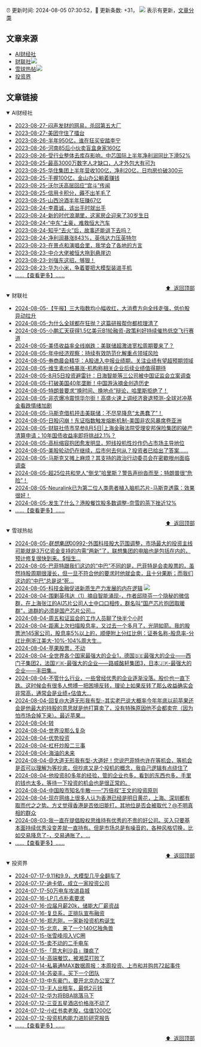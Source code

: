 ##

:alarm_clock: 更新时间: 2024-08-05 07:30:52，:rocket: 更新条数: +31， ![](/assets/dot.png) 表示有更新，[文章分类](/TAGS.md)

## 文章来源

- [AI财经社](#ai财经社)  
- [财联社](#财联社)![](/assets/dot.png)   
- [雪球热帖](#雪球热帖)![](/assets/dot.png)   
- [投资界](#投资界)  

## 文章链接

<details open>
<summary id="ai财经社">
 AI财经社
</summary>


- [2023-08-27-闷声发财的网易，杀回第五大厂](https://www.aicaijing.com.cn/article/18610)  
- [2023-08-27-美团守住了擂台](https://www.aicaijing.com.cn/article/18611)  
- [2023-08-26-半年950亿，谁在狂买安踏李宁](https://www.aicaijing.com.cn/article/18607)  
- [2023-08-26-河南85后小伙卖盲盒身家160亿](https://www.aicaijing.com.cn/article/18608)  
- [2023-08-26-受行业整体去库存影响，中芯国际上半年净利润同比下滑52%](https://www.aicaijing.com.cn/article/18609)  
- [2023-08-25-最高3000万数字人才缺口，人才外包大有可为](https://www.aicaijing.com.cn/article/18601)  
- [2023-08-25-华住集团上半年营收100亿，净利20亿，日均房价破300元](https://www.aicaijing.com.cn/article/18602)  
- [2023-08-25-手握100亿，金山办公躺着赚钱](https://www.aicaijing.com.cn/article/18603)  
- [2023-08-25-沃尔沃高层回应“宫斗”传闻](https://www.aicaijing.com.cn/article/18604)  
- [2023-08-25-信用卡积分，薅不出羊毛了](https://www.aicaijing.com.cn/article/18605)  
- [2023-08-25-山西汾酒半年狂赚67亿](https://www.aicaijing.com.cn/article/18606)  
- [2023-08-24-李嘉诚，该出手时就出手](https://www.aicaijing.com.cn/article/18596)  
- [2023-08-24-新的时代浪潮里，这家房企迎来了30岁生日](https://www.aicaijing.com.cn/article/18597)  
- [2023-08-24-“中东”土豪，难救恒大汽车](https://www.aicaijing.com.cn/article/18598)  
- [2023-08-24-知乎“去火”后，故事还能讲下去吗？](https://www.aicaijing.com.cn/article/18599)  
- [2023-08-24-净利润暴涨843%，英伟达力压英特尔](https://www.aicaijing.com.cn/article/18600)  
- [2023-08-23-在景点和演唱会里，我学会了各地的方言](https://www.aicaijing.com.cn/article/18591)  
- [2023-08-23-中介大佬被恒大拖到悬崖边](https://www.aicaijing.com.cn/article/18592)  
- [2023-08-23-刘强东这招，够狠！](https://www.aicaijing.com.cn/article/18593)  
- [2023-08-23-华为小米，争着要把大模型装进手机](https://www.aicaijing.com.cn/article/18594)  
- [......【查看更多】......](/details/AI财经社.md)

<div align="right"><a href="#文章来源">⬆ &nbsp;返回顶部</a></div>
</details>

<details open>
<summary id="财联社">
 财联社
</summary>


- [2024-08-05-【午报】三大指数均小幅收红，大消费方向全线走强，低价股异动拉升](https://www.cls.cn/detail/1753931)  
- [2024-08-05-为什么全球都在狂抛？这篇研报帮你都梳理清了](https://www.cls.cn/detail/1753890)  
- [2024-08-05-小鹏汇天获得1.5亿美元B1轮融资-政策利好持续催热低空飞行赛道](https://www.cls.cn/detail/1753816)  
- [2024-08-05-美债收益率全线崩跌：美联储超激进宽松周期要来了？](https://www.cls.cn/detail/1753776)  
- [2024-08-05-年中经济观察：持续有效防范化解重点领域风险](https://www.cls.cn/detail/1753675)  
- [2024-08-05-券商晨会精华：A股进入中报业绩期，关注业绩有望超预期领域](https://www.cls.cn/detail/1753678)  
- [2024-08-05-维生素价格暴涨-机构称相关企业后续业绩值得期待](https://www.cls.cn/detail/1753649)  
- [2024-08-05-8月5日投资避雷针：日海智能等三公司被中国证监会立案调查](https://www.cls.cn/detail/1753681)  
- [2024-08-05-打破美国40年垄断！中国游泳摘金创造历史](https://www.cls.cn/detail/1753695)  
- [2024-08-05-特朗普要求“换时间、换地点”辩论，哈里斯拒绝了！](https://www.cls.cn/detail/1753693)  
- [2024-08-05-非农爆冷震惊华尔街！高盛火速上调经济衰退预测-全球对冲基金看跌情绪加剧](https://www.cls.cn/detail/1753702)  
- [2024-08-05-马斯克借机抨击美联储：不尽早降息“太愚蠢了”！](https://www.cls.cn/detail/1753671)  
- [2024-08-05-日股闪崩！东证指数触发熔断机制-美国非农风暴席卷亚洲](https://www.cls.cn/detail/1753730)  
- [2024-08-05-财联社债市早参8月5日|上海金融法院受理安邦保险集团的破产清算申请；10年国债收益率即将挑战2.1%？](https://www.cls.cn/detail/1753711)  
- [2024-08-05-高标缩容抱团愈发明显，短线投机性炒作仍占市场主导地位](https://www.cls.cn/detail/1753757)  
- [2024-08-05-美股轮动仍在继续，后市何去何从？投资者已给出了答案……](https://www.cls.cn/detail/1753763)  
- [2024-08-05-马斯克又摊上麻烦？其支持的政治行动委员会在密歇根州面临调查](https://www.cls.cn/detail/1753807)  
- [2024-08-05-超25位共和党人“倒戈”哈里斯？警告声纷沓而至：特朗普很“危险”！](https://www.cls.cn/detail/1753857)  
- [2024-08-05-Neuralink已为第二位人类患者植入脑机芯片-马斯克透露：效果很好！](https://www.cls.cn/detail/1753862)  
- [2024-08-05-发生了什么？港股餐饮股多数调整-奈雪的茶下挫近12%](https://www.cls.cn/detail/1753827)  
- [......【查看更多】......](/details/财联社.md)

<div align="right"><a href="#文章来源">⬆ &nbsp;返回顶部</a></div>
</details>

<details open>
<summary id="雪球热帖">
 雪球热帖
</summary>


- [2024-08-05-$联想集团00992$-外围科技股大范围调整，市场最大的投资主线可能就是3万亿资金支持的内需“两新”了，联想集团的电脑也是包括在内的，预计修复很快到来。$恒生...](https://xueqiu.com/3636246365/299891536)  
- [2024-08-05-巴菲特跟我们这边的“中巴”不同的是，巴菲特是会卖股票的，虽然持股周期很漫长，但一旦不符合他的要求时他就会卖，且十分果断；而我们这边的“中巴”总是说“死...](https://xueqiu.com/5519392453/299894815)  
- [2024-08-05-科技金融促进新质生产力发展的内在逻辑](https://xueqiu.com/6988188318/299945948) ![](/assets/new.png)  
- [2024-08-04-围剿英伟达（1）摘自智能涌现-，作者邱晓芬一个隐秘的微信群，在上海张江的AI芯片公司人士中口口相传，群名叫“国产芯片抱团取暖群”，进群的必须是国产芯片公司...](https://xueqiu.com/1102105103/299870531)  
- [2024-08-04-周五和证监会的工作人员聊了快半个小时](https://xueqiu.com/9508203182/299867326)  
- [2024-08-04-距离上次扫描股息率，又过去一个多月了，光阴如箭。我的股票池145家公司，股息率5%以上的，顺便附上分红比例：证券名称-股息率-分红比例浙江美大-10%-104%周大生...](https://xueqiu.com/1193805304/299863179)  
- [2024-08-04-苹果股票，不动](https://xueqiu.com/6038415265/299854965)  
- [2024-08-04-全世界各个国家最强大的企业1，德国🇩🇪最强大的企业——西门子集团2，法国🇫🇷-最强大的企业——路威酩轩集团3，日本🇯🇵-最强大的企业——丰田集...](https://xueqiu.com/4774912529/299839663)  
- [2024-08-04-不管什么行业，一些曾经优秀的企业逐渐没落。股价也一直下跌。这时候会有很多人想搏一把困境反转，理论上如果反转了那么收益确实会非常高，通常会是业绩+估值大...](https://xueqiu.com/9518372158/299835566)  
- [2024-08-04-回复@大道无形我有型:-其实老巴说大概率今年年底以前苹果还会是他最大的持股的意思就是他打算卖了，没有特殊原因他不会都卖完（因为怕市场会掉下来）。最近苹果...](https://xueqiu.com/1247347556/299837093)  
- [2024-08-04-转](https://xueqiu.com/1247347556/299828111)  
- [2024-08-04-世界没那么复杂](https://xueqiu.com/2847763783/299837375)  
- [2024-08-04-优势投资](https://xueqiu.com/1553799558/299829399)  
- [2024-08-04-杠杆炒股二三事](https://xueqiu.com/4373567778/299831331)  
- [2024-08-04-海油的未来](https://xueqiu.com/8893943149/299836124)  
- [2024-08-04-@大道无形我有型-大道好！您说巴菲特也许在等机会，等机会是否可以理解为等抄底，但抄底又是个投机的概念，我自己逻辑有点绕住了](https://xueqiu.com/4508318665/299855722)  
- [2024-08-04-他投资80多年的经验，管的企业也多，看到的东西也多，手里的钱也太多，等待一下投资的机会也是很正常的。](https://xueqiu.com/1247347556/299859101)  
- [2024-08-04-中国股市知名牛散——“万倍叔”王文的投资原则](https://xueqiu.com/1448207174/299871717)  
- [2024-08-04-现在网络上很多人认为香港已经是明日黄花，上海、深圳都有取而代之之势。方丈觉得香港是否依旧能打，其地位是否会被取代？@不明真相的群众](https://xueqiu.com/2961005854/299856255)  
- [2024-08-03-我一直在提倡股权思维持有优秀的不贵的好公司。买入只要基本面持续优秀没变差就一直持有。但是市场总是有噪音的，各种风格切换，比如交易降息了-，交易通胀了，...](https://xueqiu.com/9887656769/299789081)  
- [......【查看更多】......](/details/雪球热帖.md)

<div align="right"><a href="#文章来源">⬆ &nbsp;返回顶部</a></div>
</details>

<details open>
<summary id="投资界">
 投资界
</summary>


- [2024-07-17-9.11和9.9，大模型几乎全翻车了](https://posts.careerengine.us/p/6697778c44726b29bffa3a09)  
- [2024-07-17-迪卡侬，成立一家投资公司](https://posts.careerengine.us/p/6697778c44726b29bffa3a01)  
- [2024-07-17-50万电车攻进县城](https://posts.careerengine.us/p/6697779c831e1d29eea44253)  
- [2024-07-16-LP几点朴素要求](https://posts.careerengine.us/p/669636a8720ed522248054dc)  
- [2024-07-16-应届月薪20k，储能大厂薪资战](https://posts.careerengine.us/p/669636a8720ed522248054d4)  
- [2024-07-16-复旦系，正排队宣布融资](https://posts.careerengine.us/p/66963699cb38e136a496986c)  
- [2024-07-16-郑志刚，一家新投资机构诞生](https://posts.careerengine.us/p/66963699cb38e136a4969874)  
- [2024-07-15-北京，来了一个140亿独角兽](https://posts.careerengine.us/p/6694db59a0c3ac562b61f9af)  
- [2024-07-15-张雪峰闯入VC圈](https://posts.careerengine.us/p/6694db59a0c3ac562b61f9b7)  
- [2024-07-15-卖不动的二手电车](https://posts.careerengine.us/p/6694db6836b2f1565d9b541a)  
- [2024-07-15-「意大利沙县」赚疯了](https://posts.careerengine.us/p/6694db6836b2f1565d9b5422)  
- [2024-07-14-高端餐饮，被湘菜打败了](https://posts.careerengine.us/p/6693862333c6e710d0bf9dc4)  
- [2024-07-14-私募通MAX数据周报：本周投资、上市和并购共72起事件](https://posts.careerengine.us/p/6693862333c6e710d0bf9dcc)  
- [2024-07-14-苏姿丰，买下一个团队](https://posts.careerengine.us/p/6693861481427510b2b9c123)  
- [2024-07-13-中东豪门，要开北京办公室了](https://posts.careerengine.us/p/66922794a876f80d113b51fe)  
- [2024-07-13-无人出租车，最低2元钱](https://posts.careerengine.us/p/669227b82202ae0dfac5d713)  
- [2024-07-12-华为将BBA挑落马下](https://posts.careerengine.us/p/6690a6c68082df14ead7eaac)  
- [2024-07-12-三亚五星酒店价格涨不动了](https://posts.careerengine.us/p/6690a6c68082df14ead7eaa4)  
- [2024-07-12-小红书卖老股，估值1200亿](https://posts.careerengine.us/p/6690a6b756b00014bcc00e8f)  
- [2024-07-12-投资机构能力进阶研究报告](https://posts.careerengine.us/p/6690a6b756b00014bcc00e87)  
- [......【查看更多】......](/details/投资界.md)

<div align="right"><a href="#文章来源">⬆ &nbsp;返回顶部</a></div>
</details>
